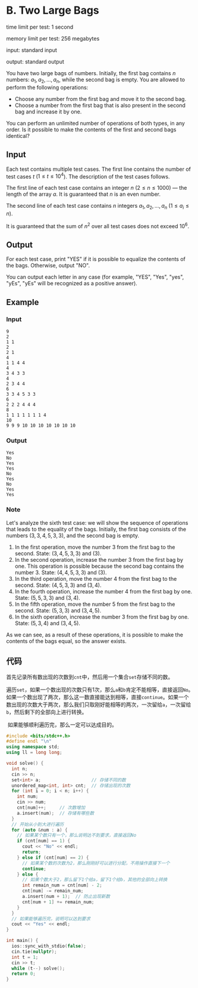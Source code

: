 # B. Two Large Bags

time limit per test: 1 second

memory limit per test: 256 megabytes

input: standard input

output: standard output

You have two large bags of numbers. Initially, the first bag contains $n$ numbers: $a_1, a_2, \ldots, a_n$, while the second bag is empty. You are allowed to perform the following operations:

-   Choose any number from the first bag and move it to the second bag.
-   Choose a number from the first bag that is also present in the second bag and increase it by one.

You can perform an unlimited number of operations of both types, in any order. Is it possible to make the contents of the first and second bags identical?

## **Input**

Each test contains multiple test cases. The first line contains the number of test cases $t$ ($1 \le t \le 10^4$). The description of the test cases follows.

The first line of each test case contains an integer $n$ ($2 \le n \le 1000$) — the length of the array $a$. It is guaranteed that $n$ is an even number.

The second line of each test case contains $n$ integers $a_1, a_2, \ldots, a_n$ ($1 \le a_i \le n$).

It is guaranteed that the sum of $n^2$ over all test cases does not exceed $10^6$.

## **Output**

For each test case, print "YES" if it is possible to equalize the contents of the bags. Otherwise, output "NO".

You can output each letter in any case (for example, "YES", "Yes", "yes", "yEs", "yEs" will be recognized as a positive answer).

## Example

### Input

```
9
2
1 1
2
2 1
4
1 1 4 4
4
3 4 3 3
4
2 3 4 4
6
3 3 4 5 3 3
6
2 2 2 4 4 4
8
1 1 1 1 1 1 1 4
10
9 9 9 10 10 10 10 10 10 10
```

### Output

```
Yes
No
Yes
Yes
No
Yes
No
Yes
Yes
```

### **Note**

Let's analyze the sixth test case: we will show the sequence of operations that leads to the equality of the bags. Initially, the first bag consists of the numbers $(3, 3, 4, 5, 3, 3)$, and the second bag is empty.

1.  In the first operation, move the number $3$ from the first bag to the second. State: $(3, 4, 5, 3, 3)$ and $(3)$.
2.  In the second operation, increase the number $3$ from the first bag by one. This operation is possible because the second bag contains the number $3$. State: $(4, 4, 5, 3, 3)$ and $(3)$.
3.  In the third operation, move the number $4$ from the first bag to the second. State: $(4, 5, 3, 3)$ and $(3, 4)$.
4.  In the fourth operation, increase the number $4$ from the first bag by one. State: $(5, 5, 3, 3)$ and $(3, 4)$.
5.  In the fifth operation, move the number $5$ from the first bag to the second. State: $(5, 3, 3)$ and $(3, 4, 5)$.
6.  In the sixth operation, increase the number $3$ from the first bag by one. State: $(5, 3, 4)$ and $(3, 4, 5)$.

As we can see, as a result of these operations, it is possible to make the contents of the bags equal, so the answer exists.

## 代码

​	首先记录所有数出现的次数到`cnt`中，然后用一个集合`set`存储不同的数。

​	遍历`set`，如果一个数出现的次数只有1次，那么`a`和`b`肯定不能相等，直接返回`No`。如果一个数出现了两次，那么这一数直接能达到相等，直接`continue`。如果一个数出现的次数大于两次，那么我们只取刚好能相等的两次，一次留给`a`，一次留给`b`，然后剩下的全部向上进行转换。

​	如果能够顺利遍历完，那么一定可以达成目的。

```cpp
#include <bits/stdc++.h>
#define endl "\n"
using namespace std;
using ll = long long;

void solve() {
  int n;
  cin >> n;
  set<int> a;                   // 存储不同的数
  unordered_map<int, int> cnt;  // 存储出现的次数
  for (int i = 0; i < n; i++) {
    int num;
    cin >> num;
    cnt[num]++;     // 次数增加
    a.insert(num);  // 存储有哪些数
  }
  // 开始从小到大进行遍历
  for (auto &num : a) {
    // 如果某个数只有一个，那么说明达不到要求，直接返回No
    if (cnt[num] == 1) {
      cout << "No" << endl;
      return;
    } else if (cnt[num] == 2) {
      // 如果某个数的次数为2，那么刚刚好可以进行分配，不用操作直接下一个
      continue;
    } else {
      // 如果个数大于2，那么留下1个给a，留下1个给b，其他的全部向上转换
      int remain_num = cnt[num] - 2;
      cnt[num] -= remain_num;
      a.insert(num + 1);  // 防止出现新数
      cnt[num + 1] += remain_num;
    }
  }
  // 如果能够遍历完，说明可以达到要求
  cout << "Yes" << endl;
}

int main() {
  ios::sync_with_stdio(false);
  cin.tie(nullptr);
  int t = 1;
  cin >> t;
  while (t--) solve();
  return 0;
}
```

